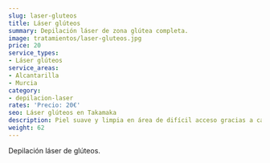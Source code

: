 ```yaml
---
slug: laser-gluteos
title: Láser glúteos
summary: Depilación láser de zona glútea completa.
image: tratamientos/laser-gluteos.jpg
price: 20
service_types:
- Láser glúteos
service_areas:
- Alcantarilla
- Murcia
category:
- depilacion-laser
rates: 'Precio: 20€'
seo: Láser glúteos en Takamaka
description: Piel suave y limpia en área de difícil acceso gracias a cabezal ergonómico.
weight: 62
---
```


Depilación láser de glúteos.
